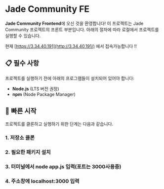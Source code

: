 # Jade Community FE

**Jade Community Frontend**에 오신 것을 환영합니다! 이 프로젝트는 Jade Community 프로젝트의 프론트 부분입니다. 아래의 절차에 따라 로컬에서 프로젝트를 실행할 수 있습니다.

현재 [https://3.34.40.191](http://3.34.40.191/) 에서 접속가능합니다 !!

## 📋 필수 사항

프로젝트를 실행하기 전에 아래의 프로그램들이 설치되어 있어야 합니다:
- **Node.js** (LTS 버전 권장)
- **npm** (Node Package Manager)

## 🚀 빠른 시작

프로젝트를 클론하고 실행하기 위한 단계는 다음과 같습니다.

### 1. 저장소 클론
### 2. 필요한 패키지 설치
### 3. 터미널에서 node app.js 입력(포트는 3000사용중)
### 4. 주소창에 localhost:3000 입력
